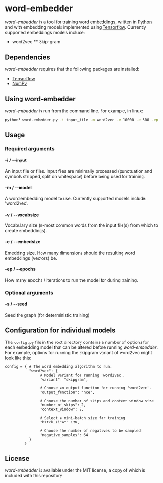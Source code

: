 # word-embedder

*word-embedder* is a tool for training word embeddings, written in [Python](https://www.python.org/) and with embedding models implemented using [Tensorflow](https://www.tensorflow.org/). Currently supported embeddings models include:

* word2vec
** Skip-gram

## Dependencies

*word-embedder* requires that the following packages are installed:

* [Tensorflow](https://www.tensorflow.org/)
* [NumPy](http://www.numpy.org/)

## Using word-embedder

*word-embedder* is run from the command line. For example, in linux:

```bash
python3 word-embedder.py -i input_file -m word2vec -v 10000 -e 300 -ep 50000 -o output.txt
```

## Usage

### Required arguments

#### -i / --input

An input file or files. Input files are minimally processed (punctuation and symbols stripped, split on whitespace) before being used for training.

#### -m / --model

A word embedding model to use. Currently supported models include: 'word2vec'.

#### -v / --vocabsize

Vocabulary size (n-most common words from the input file(s) from which to create embeddings).

#### -e / --embedsize

Emedding size. How many dimensions should the resulting word embeddings (vectors) be.

#### -ep / --epochs

How many epochs / iterations to run the model for during training.

### Optional arguments

#### -s / --seed

Seed the graph (for deterministic training)

## Configuration for individual models

The `config.py` file in the root directory contains a number of options for each embedding model that can be altered before running *word-embedder*. For example, options for running the skipgram variant of word2vec might look like this:

```python3
config = { # The word embedding algorithm to run.
		   "word2vec": {
		   		# Model variant for running 'word2vec'.
		   		"variant": "skipgram",

				# Choose an output function for running 'word2vec'.
				"output_function": "nce",

				# Choose the number of skips and context window size
				"number_of_skips": 2,
				"context_window": 2,

				# Select a mini-batch size for training
				"batch_size": 128,

				# Choose the number of negatives to be sampled
				"negative_samples": 64
		   }
		 }
```

## License

*word-embedder* is available under the MIT license, a copy of which is included with this repository